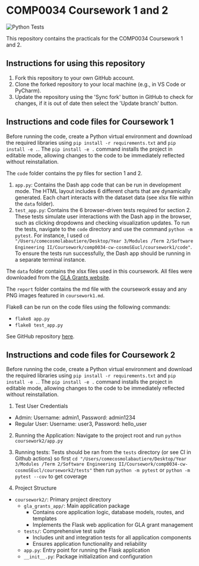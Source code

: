 # COMP0034 Coursework 1 and 2

![Python Tests](https://github.com/cosmoSEucl/cw-COMP0034/actions/workflows/pytest.yml/badge.svg)

This repository contains the practicals for the COMP0034 Coursework 1 and 2.

## Instructions for using this repository

1.  Fork this repository to your own GitHub account.
2.  Clone the forked repository to your local machine (e.g., in VS Code or PyCharm).
3.  Update the repository using the 'Sync fork' button in GitHub to check for changes, if it is out of date then select the 'Update branch' button.

## Instructions and code files for Coursework 1

Before running the code, create a Python virtual environment and download the required libraries using `pip install -r requirements.txt` and `pip install -e .`. The `pip install -e .` command installs the project in editable mode, allowing changes to the code to be immediately reflected without reinstallation.

The `code` folder contains the py files for section 1 and 2.

1.  `app.py`: Contains the Dash app code that can be run in development mode. The HTML layout includes 6 different charts that are dynamically generated. Each chart interacts with the dataset data (see xlsx file within the `data` folder).
2.  `test_app.py`: Contains the 6 browser-driven tests required for section 2. These tests simulate user interactions with the Dash app in the browser, such as clicking dropdowns and checking visualization updates. To run the tests, navigate to the `code` directory and use the command `python -m pytest`. For instance, I used `cd "/Users/comecosmolabautiere/Desktop/Year 3/Modules /Term 2/Software Engineering II/Coursework/comp0034-cw-cosmoSEucl/coursework1/code"`. To ensure the tests run successfully, the Dash app should be running in a separate terminal instance.

The `data` folder contains the xlsx files used in this coursework. All files were downloaded from the [GLA Grants website](https://data.london.gov.uk/dataset/gla-grants-data).

The `report` folder contains the md file with the coursework essay and any PNG images featured in `coursework1.md`.

Flake8 can be run on the code files using the following commands:

*   `flake8 app.py`
*   `flake8 test_app.py`

See GitHub repository [here](https://github.com/ucl-comp0035/comp0034-cw-cosmoSEucl.git). 

## Instructions and code files for Coursework 2

Before running the code, create a Python virtual environment and download the required libraries using `pip install -r requirements.txt` and `pip install -e .`. The `pip install -e .` command installs the project in editable mode, allowing changes to the code to be immediately reflected without reinstallation.

1. Test User Credentials
- Admin: Username: admin1, Password: admin1234
- Regular User: Username: user3, Password: hello_user

2. Running the Application: Navigate to the project root and run `python coursework2/app.py`

3. Running tests: Tests should be ran from the `tests` directory (or see CI in Github actions) so first `cd "/Users/comecosmolabautiere/Desktop/Year 3/Modules /Term 2/Software Engineering II/Coursework/comp0034-cw-cosmoSEucl/coursework2/tests"` then run `python -m pytest` or `python -m pytest --cov` to get coverage

4. Project Structure
- `coursework2/`: Primary project directory
    - `gla_grants_app/`: Main application package
        - Contains core application logic, database models, routes, and templates
        - Implements the Flask web application for GLA grant management
    - `tests/`: Comprehensive test suite
        - Includes unit and integration tests for all application components
        - Ensures application functionality and reliability
    - `app.py`: Entry point for running the Flask application
    - `__init__.py`: Package initialization and configuration

